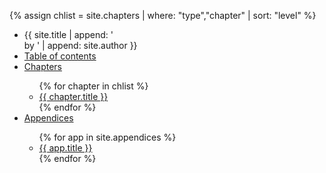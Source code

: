 {% assign chlist = site.chapters | where: "type","chapter" | sort: "level" %}
<ul class="nav">
<li>{{ site.title | append: '<br />by ' | append: site.author }}</li>
<li><a href="{{ '/toc.html' | prepend: site.baseurl }}">Table of contents</a></li>
<li><a href="#" id="chap" class="open">Chapters</a></li>
<ul class="nav2 hid" id="chap-hid">
{% for chapter in chlist %}
<li><a href="{{ chapter.url | prepend: site.baseurl }}">{{ chapter.title }}</a></li>
{% endfor %}
</ul>
<li><a href="#" id="appen" class="open">Appendices</a></li> 
<ul class="nav2 hid" id="appen-hid">
{% for app in site.appendices %}
<li><a href="{{ app.url | prepend: site.baseurl }}">{{ app.title }}</a></li>
{% endfor %}
</ul>
</ul>
